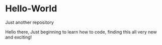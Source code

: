 # Hello-World
Just another repository

Hello there,
Just beginning to learn how to code, finding this all very new and exciting! 
